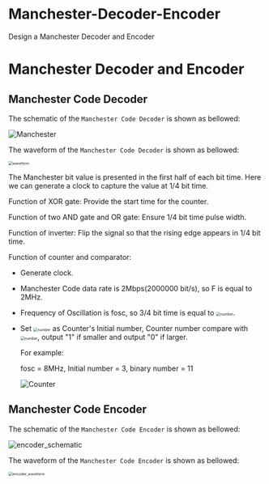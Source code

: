 # Manchester-Decoder-Encoder
Design a  Manchester Decoder and Encoder
# Manchester Decoder and Encoder 

## Manchester Code Decoder

The schematic of the `Manchester Code Decoder`  is shown as bellowed:

![Manchester](E:\DESKTOP\Manchester.png)

The waveform of the `Manchester Code Decoder`  is shown as bellowed:

<img src="E:\DESKTOP\waveform .png" alt="waveform " style="zoom:50%;" />

The Manchester bit value is presented in the first half of each bit time. Here we can generate a clock to capture the value at 1/4 bit time.

Function of XOR gate: Provide the start time for the counter.

Function of two AND gate and OR gate: Ensure 1/4 bit time pulse width.

Function of inverter: Flip the signal so that the rising edge appears in 1/4 bit time.

Function of counter and comparator:

- Generate clock.

- Manchester Code data rate is 2Mbps(2000000 bit/s), so  F is equal to 2MHz.

- Frequency of Oscillation is fosc, so 3/4 bit time is equal to <img src="E:\DESKTOP\number.png" alt="number" style="zoom: 50%;" />.

- Set <img src="E:\DESKTOP\number.png" alt="number" style="zoom: 50%;" /> as Counter's Initial number, Counter number compare with <img src="E:\DESKTOP\number.png" alt="number" style="zoom: 50%;" />, output "1" if smaller and output "0" if larger.

  For example: 

  fosc = 8MHz, Initial number = 3, binary number = 11

  ![Counter](E:\DESKTOP\Counter.png)

## Manchester Code Encoder

The schematic of the `Manchester Code Encoder`  is shown as bellowed:

![encoder_schematic](E:\DESKTOP\encoder_schematic.png)

The waveform of the `Manchester Code Encoder`  is shown as bellowed:

<img src="E:\DESKTOP\encoder_waveform.png" alt="encoder_waveform" style="zoom:50%;" />
